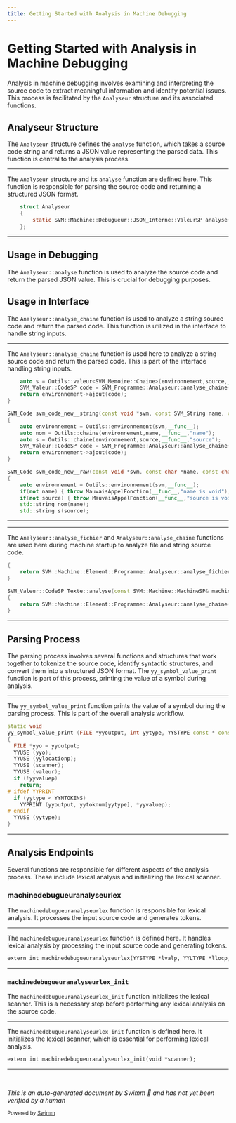 ```yaml
---
title: Getting Started with Analysis in Machine Debugging
---
```

# Getting Started with Analysis in Machine Debugging

Analysis in machine debugging involves examining and interpreting the source code to extract meaningful information and identify potential issues. This process is facilitated by the <SwmToken path="src/machine/debugueur/analyseur/analyseur.h" pos="30:3:3" line-data="	struct Analyseur">`Analyseur`</SwmToken> structure and its associated functions.

## Analyseur Structure

The <SwmToken path="src/machine/debugueur/analyseur/analyseur.h" pos="30:3:3" line-data="	struct Analyseur">`Analyseur`</SwmToken> structure defines the <SwmToken path="src/machine/debugueur/analyseur/analyseur.h" pos="32:13:13" line-data="		static SVM::Machine::Debugueur::JSON_Interne::ValeurSP analyse(const std::string&amp; source);">`analyse`</SwmToken> function, which takes a source code string and returns a JSON value representing the parsed data. This function is central to the analysis process.

<SwmSnippet path="/src/machine/debugueur/analyseur/analyseur.h" line="30">

---

The <SwmToken path="src/machine/debugueur/analyseur/analyseur.h" pos="30:3:3" line-data="	struct Analyseur">`Analyseur`</SwmToken> structure and its <SwmToken path="src/machine/debugueur/analyseur/analyseur.h" pos="32:13:13" line-data="		static SVM::Machine::Debugueur::JSON_Interne::ValeurSP analyse(const std::string&amp; source);">`analyse`</SwmToken> function are defined here. This function is responsible for parsing the source code and returning a structured JSON format.

```c
	struct Analyseur
	{
		static SVM::Machine::Debugueur::JSON_Interne::ValeurSP analyse(const std::string& source);
	};
```

---

</SwmSnippet>

## Usage in Debugging

The `Analyseur::analyse` function is used to analyze the source code and return the parsed JSON value. This is crucial for debugging purposes.

## Usage in Interface

The <SwmToken path="src/machine/interface/svm.cpp" pos="3090:11:13" line-data="	SVM_Valeur::CodeSP code = SVM_Programme::Analyseur::analyse_chaine(*nom,*s,environnement-&gt;_machine,environnement-&gt;_position);">`Analyseur::analyse_chaine`</SwmToken> function is used to analyze a string source code and return the parsed code. This function is utilized in the interface to handle string inputs.

<SwmSnippet path="/src/machine/interface/svm.cpp" line="3089">

---

The <SwmToken path="src/machine/interface/svm.cpp" pos="3090:11:13" line-data="	SVM_Valeur::CodeSP code = SVM_Programme::Analyseur::analyse_chaine(*nom,*s,environnement-&gt;_machine,environnement-&gt;_position);">`Analyseur::analyse_chaine`</SwmToken> function is used here to analyze a string source code and return the parsed code. This is part of the interface handling string inputs.

```c++
	auto s = Outils::valeur<SVM_Memoire::Chaine>(environnement,source,__func__,"source","a string");
	SVM_Valeur::CodeSP code = SVM_Programme::Analyseur::analyse_chaine(*nom,*s,environnement->_machine,environnement->_position);
	return environnement->ajout(code);
}

SVM_Code svm_code_new__string(const void *svm, const SVM_String name, const SVM_String source)
{
	auto environnement = Outils::environnement(svm,__func__);
	auto nom = Outils::chaine(environnement,name,__func__,"name");
	auto s = Outils::chaine(environnement,source,__func__,"source");
	SVM_Valeur::CodeSP code = SVM_Programme::Analyseur::analyse_chaine(nom,s,environnement->_machine,environnement->_position);
	return environnement->ajout(code);
}

SVM_Code svm_code_new__raw(const void *svm, const char *name, const char *source)
{
	auto environnement = Outils::environnement(svm,__func__);
	if(not name) { throw MauvaisAppelFonction(__func__,"name is void"); }
	if(not source) { throw MauvaisAppelFonction(__func__,"source is void"); }
	std::string nom(name);
	std::string s(source);
```

---

</SwmSnippet>

<SwmSnippet path="/src/machine/machine/demarrage.cpp" line="27">

---

The <SwmToken path="src/machine/machine/demarrage.cpp" pos="28:11:13" line-data="	return SVM::Machine::Element::Programme::Analyseur::analyse_fichier(_nom,_source,machine);">`Analyseur::analyse_fichier`</SwmToken> and <SwmToken path="src/machine/machine/demarrage.cpp" pos="33:11:13" line-data="	return SVM::Machine::Element::Programme::Analyseur::analyse_chaine(_nom,_source,machine);">`Analyseur::analyse_chaine`</SwmToken> functions are used here during machine startup to analyze file and string source code.

```c++
{
	return SVM::Machine::Element::Programme::Analyseur::analyse_fichier(_nom,_source,machine);
}

SVM_Valeur::CodeSP Texte::analyse(const SVM::Machine::MachineSP& machine) const
{
	return SVM::Machine::Element::Programme::Analyseur::analyse_chaine(_nom,_source,machine);
}
```

---

</SwmSnippet>

## Parsing Process

The parsing process involves several functions and structures that work together to tokenize the source code, identify syntactic structures, and convert them into a structured JSON format. The <SwmToken path="src/machine/debugueur/analyseur/analyseur.syn.cpp" pos="744:0:0" line-data="yy_symbol_value_print (FILE *yyoutput, int yytype, YYSTYPE const * const yyvaluep, YYLTYPE const * const yylocationp, void *scanner, SVM::Machine::Debugueur::JSON_Interne::ValeurSP&amp; valeur)">`yy_symbol_value_print`</SwmToken> function is part of this process, printing the value of a symbol during analysis.

<SwmSnippet path="/src/machine/debugueur/analyseur/analyseur.syn.cpp" line="743">

---

The <SwmToken path="src/machine/debugueur/analyseur/analyseur.syn.cpp" pos="744:0:0" line-data="yy_symbol_value_print (FILE *yyoutput, int yytype, YYSTYPE const * const yyvaluep, YYLTYPE const * const yylocationp, void *scanner, SVM::Machine::Debugueur::JSON_Interne::ValeurSP&amp; valeur)">`yy_symbol_value_print`</SwmToken> function prints the value of a symbol during the parsing process. This is part of the overall analysis workflow.

```c++
static void
yy_symbol_value_print (FILE *yyoutput, int yytype, YYSTYPE const * const yyvaluep, YYLTYPE const * const yylocationp, void *scanner, SVM::Machine::Debugueur::JSON_Interne::ValeurSP& valeur)
{
  FILE *yyo = yyoutput;
  YYUSE (yyo);
  YYUSE (yylocationp);
  YYUSE (scanner);
  YYUSE (valeur);
  if (!yyvaluep)
    return;
# ifdef YYPRINT
  if (yytype < YYNTOKENS)
    YYPRINT (yyoutput, yytoknum[yytype], *yyvaluep);
# endif
  YYUSE (yytype);
}
```

---

</SwmSnippet>

## Analysis Endpoints

Several functions are responsible for different aspects of the analysis process. These include lexical analysis and initializing the lexical scanner.

### machinedebugueuranalyseurlex

The <SwmToken path="src/machine/debugueur/analyseur/analyseur.syn.ypp" pos="26:4:4" line-data="extern int machinedebugueuranalyseurlex(YYSTYPE *lvalp, YYLTYPE *llocp, void *scanner);">`machinedebugueuranalyseurlex`</SwmToken> function is responsible for lexical analysis. It processes the input source code and generates tokens.

<SwmSnippet path="/src/machine/debugueur/analyseur/analyseur.syn.ypp" line="26">

---

The <SwmToken path="src/machine/debugueur/analyseur/analyseur.syn.ypp" pos="26:4:4" line-data="extern int machinedebugueuranalyseurlex(YYSTYPE *lvalp, YYLTYPE *llocp, void *scanner);">`machinedebugueuranalyseurlex`</SwmToken> function is defined here. It handles lexical analysis by processing the input source code and generating tokens.

```ypp
extern int machinedebugueuranalyseurlex(YYSTYPE *lvalp, YYLTYPE *llocp, void *scanner);
```

---

</SwmSnippet>

### <SwmToken path="src/machine/debugueur/analyseur/analyseur.syn.ypp" pos="27:4:4" line-data="extern int machinedebugueuranalyseurlex_init(void *scanner);">`machinedebugueuranalyseurlex_init`</SwmToken>

The <SwmToken path="src/machine/debugueur/analyseur/analyseur.syn.ypp" pos="27:4:4" line-data="extern int machinedebugueuranalyseurlex_init(void *scanner);">`machinedebugueuranalyseurlex_init`</SwmToken> function initializes the lexical scanner. This is a necessary step before performing any lexical analysis on the source code.

<SwmSnippet path="/src/machine/debugueur/analyseur/analyseur.syn.ypp" line="27">

---

The <SwmToken path="src/machine/debugueur/analyseur/analyseur.syn.ypp" pos="27:4:4" line-data="extern int machinedebugueuranalyseurlex_init(void *scanner);">`machinedebugueuranalyseurlex_init`</SwmToken> function is defined here. It initializes the lexical scanner, which is essential for performing lexical analysis.

```ypp
extern int machinedebugueuranalyseurlex_init(void *scanner);
```

---

</SwmSnippet>

&nbsp;

*This is an auto-generated document by Swimm 🌊 and has not yet been verified by a human*

<SwmMeta version="3.0.0" repo-id="Z2l0aHViJTNBJTNBc3ZtLTIuNy4yMDI0MTEwNyUzQSUzQVN3aW1tLURlbW8=" repo-name="svm-2.7.20241107"><sup>Powered by [Swimm](/)</sup></SwmMeta>
